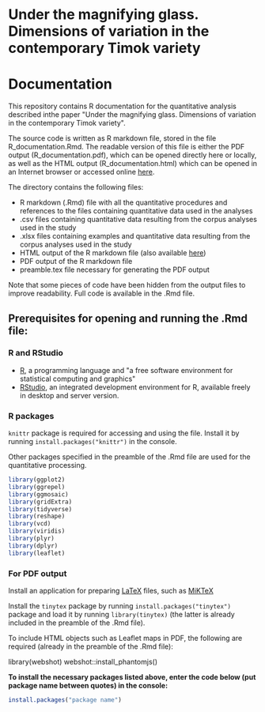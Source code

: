 # Under the magnifying glass. Dimensions of variation in the contemporary Timok variety
# Documentation

This repository contains R documentation for the quantitative analysis described inthe paper "Under the magnifying glass. Dimensions of variation in the contemporary Timok variety".

The source code is written as R markdown file, stored in the file R_documentation.Rmd. The readable version of this file is either the PDF output (R_documentation.pdf), which can be opened directly here or locally, as well as the HTML output (R_documentation.html) which can be opened in an Internet browser or accessed online [here](https://rpubs.com/tevuko/636831).

The directory contains the following files:

* R markdown (.Rmd) file with all the quantitative procedures and references to the files containing quantitative data used in the analyses
* .csv files containing quantitative data resulting from the corpus analyses used in the study
* .xlsx files containing examples and quantitative data resulting from the corpus analyses used in the study
* HTML output of the R markdown file (also available [here](https://rpubs.com/tevuko/636831))
* PDF output of the R markdown file
* preamble.tex file necessary for generating the PDF output

Note that some pieces of code have been hidden from the output files to improve readability. Full code is available in the .Rmd file.

## Prerequisites for opening and running the .Rmd file:

### R and RStudio 

* [R](https://www.r-project.org), a programming language and "a free software environment for statistical computing and graphics" 
* [RStudio](https://rstudio.com/products/rstudio/), an integrated development environment for R, available freely in desktop and server version.

### R packages

```knittr``` package is required for accessing and using the file. Install it by running ```install.packages("knittr")``` in the console.

Other packages specified in the preamble of the .Rmd file are used for the quantitative processing.
```r
library(ggplot2)
library(ggrepel)
library(ggmosaic)
library(gridExtra)
library(tidyverse)
library(reshape)
library(vcd)
library(viridis)
library(plyr)
library(dplyr)
library(leaflet)
```

### For PDF output

Install an application for preparing [LaTeX](https://en.wikipedia.org/wiki/LaTeX) files, such as [MiKTeX](https://miktex.org/download)

Install the ```tinytex``` package by running ```install.packages("tinytex")``` package and load it by running ```library(tinytex)``` (the latter is already included in the preamble of the .Rmd file).

To include HTML objects such as Leaflet maps in PDF, the following are required (already in the preamble of the .Rmd file):

library(webshot)
webshot::install_phantomjs()

**To install the necessary packages listed above, enter the code below (put package name between quotes) in the console:**

```r
install.packages("package name")
```
